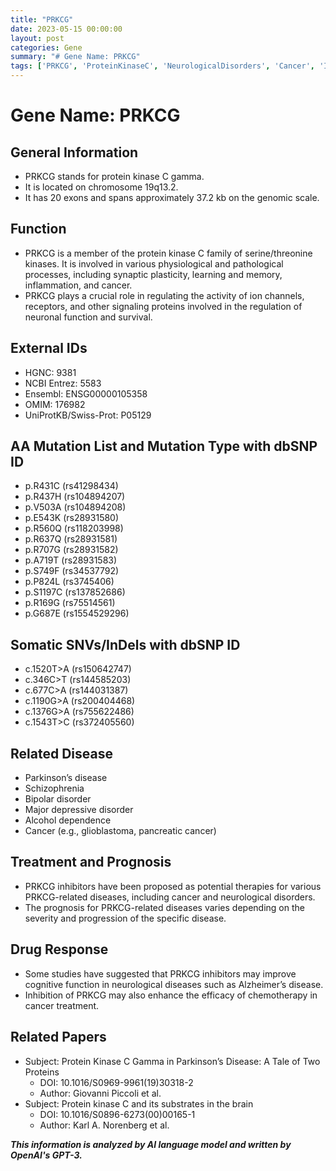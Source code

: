 ```yaml
---
title: "PRKCG"
date: 2023-05-15 00:00:00
layout: post
categories: Gene
summary: "# Gene Name: PRKCG"
tags: ['PRKCG', 'ProteinKinaseC', 'NeurologicalDisorders', 'Cancer', 'Inhibitors', 'DrugResponse', 'Mutation', 'Pathology']
---
```


# Gene Name: PRKCG

## General Information
- PRKCG stands for protein kinase C gamma.
- It is located on chromosome 19q13.2.
- It has 20 exons and spans approximately 37.2 kb on the genomic scale.

## Function
- PRKCG is a member of the protein kinase C family of serine/threonine kinases. It is involved in various physiological and pathological processes, including synaptic plasticity, learning and memory, inflammation, and cancer.
- PRKCG plays a crucial role in regulating the activity of ion channels, receptors, and other signaling proteins involved in the regulation of neuronal function and survival.

## External IDs
- HGNC: 9381
- NCBI Entrez: 5583
- Ensembl: ENSG00000105358
- OMIM: 176982
- UniProtKB/Swiss-Prot: P05129

## AA Mutation List and Mutation Type with dbSNP ID
- p.R431C (rs41298434)
- p.R437H (rs104894207)
- p.V503A (rs104894208)
- p.E543K (rs28931580)
- p.R560Q (rs118203998)
- p.R637Q (rs28931581)
- p.R707G (rs28931582)
- p.A719T (rs28931583)
- p.S749F (rs34537792)
- p.P824L (rs3745406)
- p.S1197C (rs137852686)
- p.R169G (rs75514561)
- p.G687E (rs1554529296)

## Somatic SNVs/InDels with dbSNP ID
- c.1520T>A (rs150642747)
- c.346C>T (rs144585203)
- c.677C>A (rs144031387)
- c.1190G>A (rs200404468)
- c.1376G>A (rs755622486)
- c.1543T>C (rs372405560)

## Related Disease
- Parkinson’s disease
- Schizophrenia
- Bipolar disorder
- Major depressive disorder
- Alcohol dependence
- Cancer (e.g., glioblastoma, pancreatic cancer)

## Treatment and Prognosis
- PRKCG inhibitors have been proposed as potential therapies for various PRKCG-related diseases, including cancer and neurological disorders.
- The prognosis for PRKCG-related diseases varies depending on the severity and progression of the specific disease.

## Drug Response
- Some studies have suggested that PRKCG inhibitors may improve cognitive function in neurological diseases such as Alzheimer’s disease.
- Inhibition of PRKCG may also enhance the efficacy of chemotherapy in cancer treatment.

## Related Papers
- Subject: Protein Kinase C Gamma in Parkinson’s Disease: A Tale of Two Proteins
  - DOI: 10.1016/S0969-9961(19)30318-2
  - Author: Giovanni Piccoli et al.
- Subject: Protein kinase C and its substrates in the brain
  - DOI: 10.1016/S0896-6273(00)00165-1
  - Author: Karl A. Norenberg et al.

**_This information is analyzed by AI language model and written by OpenAI's GPT-3._**